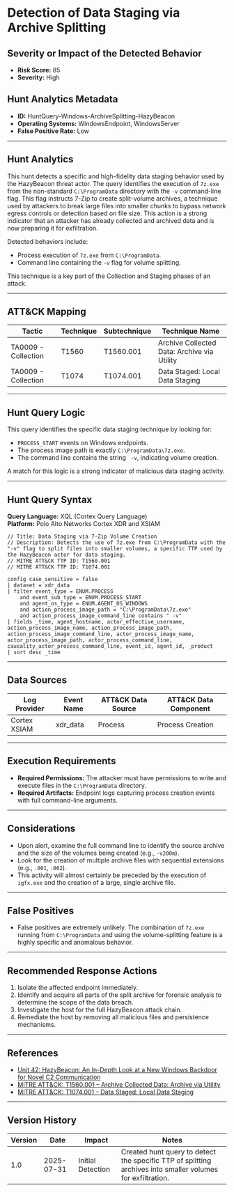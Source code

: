 
# Detection of Data Staging via Archive Splitting

## Severity or Impact of the Detected Behavior
- **Risk Score:** 85
- **Severity:** High

## Hunt Analytics Metadata

- **ID:** HuntQuery-Windows-ArchiveSplitting-HazyBeacon
- **Operating Systems:** WindowsEndpoint, WindowsServer
- **False Positive Rate:** Low

---

## Hunt Analytics

This hunt detects a specific and high-fidelity data staging behavior used by the HazyBeacon threat actor. The query identifies the execution of `7z.exe` from the non-standard `C:\ProgramData` directory with the `-v` command-line flag. This flag instructs 7-Zip to create split-volume archives, a technique used by attackers to break large files into smaller chunks to bypass network egress controls or detection based on file size. This action is a strong indicator that an attacker has already collected and archived data and is now preparing it for exfiltration.

Detected behaviors include:
- Process execution of `7z.exe` from `C:\ProgramData`.
- Command line containing the `-v` flag for volume splitting.

This technique is a key part of the Collection and Staging phases of an attack.

---

## ATT&CK Mapping

| Tactic                        | Technique   | Subtechnique | Technique Name                                 |
|-------------------------------|-------------|--------------|------------------------------------------------|
| TA0009 - Collection           | T1560       | T1560.001    | Archive Collected Data: Archive via Utility    |
| TA0009 - Collection           | T1074       | T1074.001    | Data Staged: Local Data Staging                |

---

## Hunt Query Logic

This query identifies the specific data staging technique by looking for:

- `PROCESS_START` events on Windows endpoints.
- The process image path is exactly `C:\ProgramData\7z.exe`.
- The command line contains the string ` -v`, indicating volume creation.

A match for this logic is a strong indicator of malicious data staging activity.

---

## Hunt Query Syntax

**Query Language:** XQL (Cortex Query Language)  
**Platform:** Polo Alto Networks Cortex XDR and XSIAM

```xql
// Title: Data Staging via 7-Zip Volume Creation
// Description: Detects the use of 7z.exe from C:\ProgramData with the "-v" flag to split files into smaller volumes, a specific TTP used by the HazyBeacon actor for data staging.
// MITRE ATT&CK TTP ID: T1560.001
// MITRE ATT&CK TTP ID: T1074.001

config case_sensitive = false 
| dataset = xdr_data 
| filter event_type = ENUM.PROCESS 
    and event_sub_type = ENUM.PROCESS_START 
    and agent_os_type = ENUM.AGENT_OS_WINDOWS
    and action_process_image_path = "C:\ProgramData\7z.exe"
    and action_process_image_command_line contains " -v"
| fields _time, agent_hostname, actor_effective_username, action_process_image_name, action_process_image_path, action_process_image_command_line, actor_process_image_name, actor_process_image_path, actor_process_command_line, causality_actor_process_command_line, event_id, agent_id, _product
| sort desc _time 
```

---

## Data Sources

| Log Provider | Event Name       | ATT&CK Data Source  | ATT&CK Data Component  |
|--------------|------------------|---------------------|------------------------|
| Cortex XSIAM | xdr_data         | Process             | Process Creation       |

---

## Execution Requirements

- **Required Permissions:** The attacker must have permissions to write and execute files in the `C:\ProgramData` directory.
- **Required Artifacts:** Endpoint logs capturing process creation events with full command-line arguments.

---

## Considerations

- Upon alert, examine the full command line to identify the source archive and the size of the volumes being created (e.g., `-v200m`).
- Look for the creation of multiple archive files with sequential extensions (e.g., `.001`, `.002`).
- This activity will almost certainly be preceded by the execution of `igfx.exe` and the creation of a large, single archive file.

---

## False Positives

- False positives are extremely unlikely. The combination of `7z.exe` running from `C:\ProgramData` and using the volume-splitting feature is a highly specific and anomalous behavior.

---

## Recommended Response Actions

1.  Isolate the affected endpoint immediately.
2.  Identify and acquire all parts of the split archive for forensic analysis to determine the scope of the data breach.
3.  Investigate the host for the full HazyBeacon attack chain.
4.  Remediate the host by removing all malicious files and persistence mechanisms.

---

## References

- [Unit 42: HazyBeacon: An In-Depth Look at a New Windows Backdoor for Novel C2 Communication](https://unit42.paloaltonetworks.com/windows-backdoor-for-novel-c2-communication/)
- [MITRE ATT&CK: T1560.001 – Archive Collected Data: Archive via Utility](https://attack.mitre.org/techniques/T1560/001/)
- [MITRE ATT&CK: T1074.001 – Data Staged: Local Data Staging](https://attack.mitre.org/techniques/T1074/001/)

---

## Version History

| Version | Date       | Impact            | Notes                                                                                      |
|---------|------------|-------------------|--------------------------------------------------------------------------------------------|
| 1.0     | 2025-07-31 | Initial Detection | Created hunt query to detect the specific TTP of splitting archives into smaller volumes for exfiltration. |
